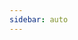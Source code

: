 ```yaml
---
sidebar: auto
---
```


<newsDetail
  :comments-count="12"
  :like-count="7"
  :liked="undefined"
  :images="undefined"
  id="012"
  title="北京市纪委监委通报：3 人被查！"
  sub-title="undefined"
  news-from="新华社"
  date="5 小时前"
  image="https://picsum.photos/200/300"
  :article-content="'undefined'"
/>

